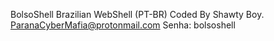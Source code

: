 BolsoShell Brazilian WebShell (PT-BR)
Coded By Shawty Boy.
ParanaCyberMafia@protonmail.com
Senha: bolsoshell
